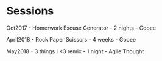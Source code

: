 # Sessions

Oct2017 - Homerwork Excuse Generator - 2 nights - Gooee

April2018 - Rock Paper Scissors - 4 weeks - Gooee

May2018 - 3 things I <3 remix - 1 night - Agile Thought
